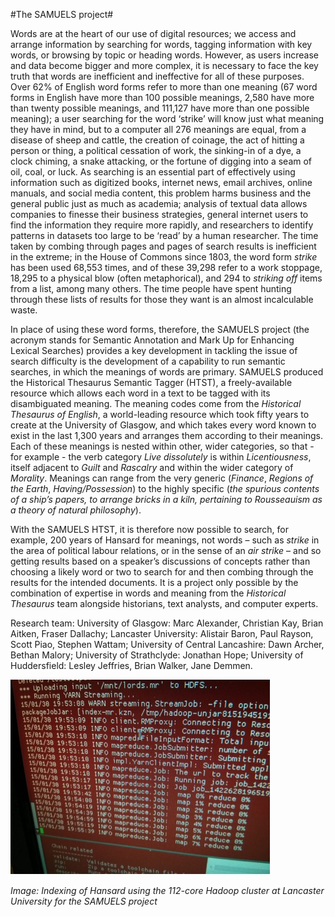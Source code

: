 #The SAMUELS project#

Words are at the heart of our use of digital resources; we access and arrange information by searching for words, tagging information with key words, or browsing by topic or heading words. However, as users increase and data become bigger and more complex, it is necessary to face the key truth that words are inefficient and ineffective for all of these purposes. Over 62% of English word forms refer to more than one meaning (67 word forms in English have more than 100 possible meanings, 2,580 have more than twenty possible meanings, and 111,127 have more than one possible meaning); a user searching for the word ‘strike’ will know just what meaning they have in mind, but to a computer all 276 meanings are equal, from a disease of sheep and cattle, the creation of coinage, the act of hitting a person or thing, a political cessation of work, the sinking-in of a dye, a clock chiming, a snake attacking, or the fortune of digging into a seam of oil, coal, or luck. As searching is an essential part of effectively using information such as digitized books, internet news, email archives, online manuals, and social media content, this problem harms business and the general public just as much as academia; analysis of textual data allows companies to finesse their business strategies, general internet users to find the information they require more rapidly, and researchers to identify patterns in datasets too large to be ‘read’ by a human researcher. The time taken by combing through pages and pages of search results is inefficient in the extreme; in the House of Commons since 1803, the word form *strike* has been used 68,553 times, and of these 39,298 refer to a work stoppage, 18,295 to a physical blow (often metaphorical), and 294 to *striking off* items from a list, among many others. The time people have spent hunting through these lists of results for those they want is an almost incalculable waste.

In place of using these word forms, therefore, the SAMUELS project (the acronym stands for Semantic Annotation and Mark Up for Enhancing Lexical Searches) provides a key development in tackling the issue of search difficulty is the development of a capability to run semantic searches, in which the meanings of words are primary. SAMUELS produced the Historical Thesaurus Semantic Tagger (HTST), a freely-available resource which allows each word in a text to be tagged with its disambiguated meaning. The meaning codes come from the _Historical Thesaurus of English_, a world-leading resource which took fifty years to create at the University of Glasgow, and which takes every word known to exist in the last 1,300 years and arranges them according to their meanings. Each of these meanings is nested within other, wider categories, so that - for example - the verb category *Live dissolutely* is within *Licentiousness*, itself adjacent to *Guilt* and *Rascalry* and within the wider category of *Morality*. Meanings can range from the very generic (*Finance*, *Regions of the Earth*, *Having/Possession*) to the highly specific (*the spurious contents of a ship’s papers, to arrange bricks in a kiln, pertaining to Rousseauism as a theory of natural philosophy*).

With the SAMUELS HTST, it is therefore now possible to search, for example, 200 years of Hansard for meanings, not words – such as *strike* in the area of political labour relations, or in the sense of an *air strike* – and so getting results based on a speaker’s discussions of concepts rather than choosing a likely word or two to search for and then combing through the results for the intended documents. It is a project only possible by the combination of expertise in words and meaning from the _Historical Thesaurus_ team alongside historians, text analysts, and computer experts.

Research team: University of Glasgow: Marc Alexander, Christian Kay, Brian Aitken, Fraser Dallachy; Lancaster University: Alistair Baron, Paul Rayson, Scott Piao, Stephen Wattam; University of Central Lancashire: Dawn Archer, Bethan Malory; University of Strathclyde: Jonathan Hope; University of Huddersfield: Lesley Jeffries, Brian Walker, Jane Demmen.

![Image: Indexing of Hansard using the 112-core Hadoop cluster at Lancaster University for the SAMUELS project](Images/16.jpg)

_Image: Indexing of Hansard using the 112-core Hadoop cluster at Lancaster University for the SAMUELS project_

